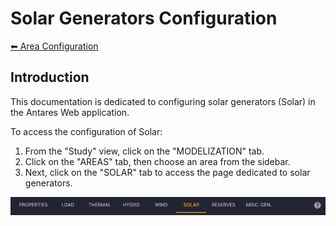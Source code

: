 # Solar Generators Configuration

[⬅ Area Configuration](../02-areas.md)

## Introduction

This documentation is dedicated to configuring solar generators (Solar) in the Antares Web application.

To access the configuration of Solar:

1. From the "Study" view, click on the "MODELIZATION" tab.
2. Click on the "AREAS" tab, then choose an area from the sidebar.
3. Next, click on the "SOLAR" tab to access the page dedicated to solar generators.

![07-solar.tab.png](../../../assets/media/user-guide/study/areas/07-solar.tab.png)
